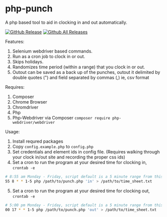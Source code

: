 # php-punch
A php based tool to aid in clocking in and out automatically.

[![GitHub Release](https://img.shields.io/github/v/release/modnar1226/php-punch?style=flat)]()
[![Github All Releases](https://img.shields.io/github/downloads/modnar1226/php-punch/total.svg?style=flat)]()  

Features:

1. Selenium webdriver based commands.
2. Run as a cron job to clock in or out.
3. Skips holidays.
4. Randomizes time period (within a range) that you clock in or out.
5. Outout can be saved as a back up of the punches, outout it delimited by double quotes (") and field separated by commas (,) ie, csv format

Requires:
1. Composer 
2. Chrome Browser
3. Chromdriver
4. Php
5. Php-Webdriver via Composer `composer require php-webdriver/webdriver`

Usage:
1. Install requred packages
2. Copy `config.example.php` to `config.php`
3. Set credentials and element ids in config file. (Requires walking through your clock in/out site and recording the proper css ids)
4. Set a cron to run the program at your desired time for clocking in,
`crontab -e`

```sh
# 8:55 am Monday - Friday, script default is a 5 minute range from this time
55 8 * * 1-5 php /path/to/punch.php 'in' > /path/to/time_sheet.txt
```
5. Set a cron to run the program at your desired time for clocking out,
`crontab -e`

```sh
# 5:00 pm Monday - Friday, script default is a 5 minute range from this time
00 17 * * 1-5 php /path/to/punch.php 'out' > /path/to/time_sheet.txt
```